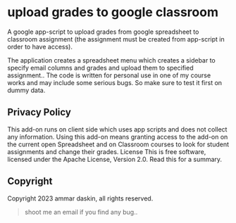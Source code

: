 # upload grades to google classroom

A google app-script to upload grades from google spreadsheet to classroom assignment (the assignment must be created from app-script in order to have access).

The application creates a spreadsheet menu which creates a sidebar to specify email columns and grades and upload them to specified assignment.. The code is written for personal use in one of my course works and may include some serious bugs. So make sure to test it first on dummy data.

## Privacy Policy
This add-on runs on client side which uses app scripts and does not collect any information. 
Using this add-on means granting access to the add-on on the current open Spreadsheet and on Classroom courses to look for student assignments and change their grades.
License
This is free software, licensed under the Apache License, Version 2.0. Read this for a summary.

## Copyright
Copyright 2023 ammar daskin, all rights reserved.

>shoot me an email if you find any bug..
